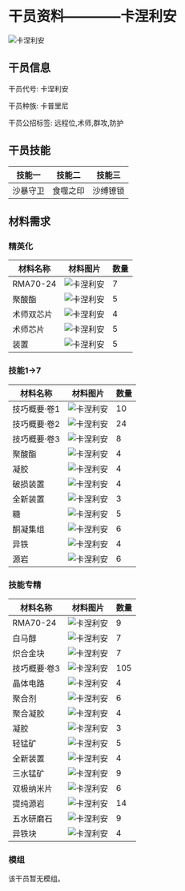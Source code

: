 # 干员资料————卡涅利安

![卡涅利安](./oprImages/卡涅利安.png)

## 干员信息

干员代号: 卡涅利安

干员种族: 卡普里尼

干员公招标签: 远程位,术师,群攻,防护

## 干员技能

| 技能一       | 技能二   | 技能三 |
| ------------ | -------- | ------ |
| 沙暴守卫 | 食噬之印 | 沙缚镣锁 |

## 材料需求

### 精英化

| 材料名称      | 材料图片 | 数量  |
|---------|---------|-----|
| RMA70-24 | ![卡涅利安](./matIcons/RMA70-24.png)  |   7  |
| 聚酸酯 | ![卡涅利安](./matIcons/聚酸酯.png)  |   5  |
| 术师双芯片 | ![卡涅利安](./matIcons/术师双芯片.png)  |   4  |
| 术师芯片 | ![卡涅利安](./matIcons/术师芯片.png)  |   5  |
| 装置 | ![卡涅利安](./matIcons/装置.png)  |   5  |

### 技能1→7

| 材料名称      | 材料图片 | 数量  |
|---------|---------|-----|
| 技巧概要·卷1 | ![卡涅利安](./matIcons/技巧概要·卷1.png)  |   10  |
| 技巧概要·卷2 | ![卡涅利安](./matIcons/技巧概要·卷2.png)  |   24  |
| 技巧概要·卷3 | ![卡涅利安](./matIcons/技巧概要·卷3.png)  |   8  |
| 聚酸酯 | ![卡涅利安](./matIcons/聚酸酯.png)  |   4  |
| 凝胶 | ![卡涅利安](./matIcons/凝胶.png)  |   4  |
| 破损装置 | ![卡涅利安](./matIcons/破损装置.png)  |   4  |
| 全新装置 | ![卡涅利安](./matIcons/全新装置.png)  |   3  |
| 糖 | ![卡涅利安](./matIcons/糖.png)  |   5  |
| 酮凝集组 | ![卡涅利安](./matIcons/酮凝集组.png)  |   6  |
| 异铁 | ![卡涅利安](./matIcons/异铁.png)  |   4  |
| 源岩 | ![卡涅利安](./matIcons/源岩.png)  |   6  |

### 技能专精

| 材料名称      | 材料图片 | 数量  |
|---------|---------|-----|
| RMA70-24 | ![卡涅利安](./matIcons/RMA70-24.png)  |   9  |
| 白马醇 | ![卡涅利安](./matIcons/白马醇.png)  |   7  |
| 炽合金块 | ![卡涅利安](./matIcons/炽合金块.png)  |   7  |
| 技巧概要·卷3 | ![卡涅利安](./matIcons/技巧概要·卷3.png)  |   105  |
| 晶体电路 | ![卡涅利安](./matIcons/晶体电路.png)  |   4  |
| 聚合剂 | ![卡涅利安](./matIcons/聚合剂.png)  |   6  |
| 聚合凝胶 | ![卡涅利安](./matIcons/聚合凝胶.png)  |   4  |
| 凝胶 | ![卡涅利安](./matIcons/凝胶.png)  |   3  |
| 轻锰矿 | ![卡涅利安](./matIcons/轻锰矿.png)  |   5  |
| 全新装置 | ![卡涅利安](./matIcons/全新装置.png)  |   4  |
| 三水锰矿 | ![卡涅利安](./matIcons/三水锰矿.png)  |   9  |
| 双极纳米片 | ![卡涅利安](./matIcons/双极纳米片.png)  |   6  |
| 提纯源岩 | ![卡涅利安](./matIcons/提纯源岩.png)  |   14  |
| 五水研磨石 | ![卡涅利安](./matIcons/五水研磨石.png)  |   9  |
| 异铁块 | ![卡涅利安](./matIcons/异铁块.png)  |   4  |

### 模组

该干员暂无模组。
